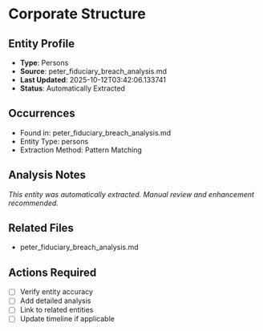 # Corporate Structure

## Entity Profile
- **Type**: Persons
- **Source**: peter_fiduciary_breach_analysis.md
- **Last Updated**: 2025-10-12T03:42:06.133741
- **Status**: Automatically Extracted

## Occurrences
- Found in: peter_fiduciary_breach_analysis.md
- Entity Type: persons
- Extraction Method: Pattern Matching

## Analysis Notes
*This entity was automatically extracted. Manual review and enhancement recommended.*

## Related Files
- peter_fiduciary_breach_analysis.md

## Actions Required
- [ ] Verify entity accuracy
- [ ] Add detailed analysis
- [ ] Link to related entities
- [ ] Update timeline if applicable

